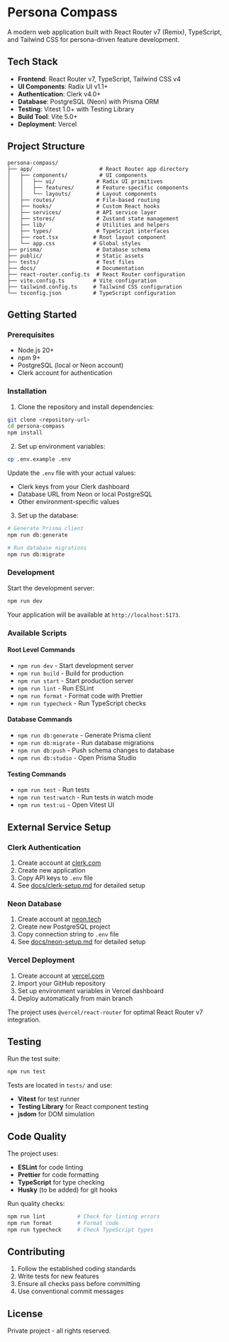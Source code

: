 # Persona Compass

A modern web application built with React Router v7 (Remix), TypeScript, and Tailwind CSS for persona-driven feature development.

## Tech Stack

- **Frontend**: React Router v7, TypeScript, Tailwind CSS v4
- **UI Components**: Radix UI v1.1+ 
- **Authentication**: Clerk v4.0+
- **Database**: PostgreSQL (Neon) with Prisma ORM
- **Testing**: Vitest 1.0+ with Testing Library
- **Build Tool**: Vite 5.0+
- **Deployment**: Vercel

## Project Structure

```
persona-compass/
├── app/                     # React Router app directory
│   ├── components/          # UI components
│   │   ├── ui/             # Radix UI primitives
│   │   ├── features/       # Feature-specific components
│   │   └── layouts/        # Layout components
│   ├── routes/             # File-based routing
│   ├── hooks/              # Custom React hooks
│   ├── services/           # API service layer
│   ├── stores/             # Zustand state management
│   ├── lib/                # Utilities and helpers
│   ├── types/              # TypeScript interfaces
│   ├── root.tsx           # Root layout component
│   └── app.css            # Global styles
├── prisma/                 # Database schema
├── public/                 # Static assets
├── tests/                  # Test files
├── docs/                   # Documentation
├── react-router.config.ts  # React Router configuration
├── vite.config.ts         # Vite configuration
├── tailwind.config.ts     # Tailwind CSS configuration
└── tsconfig.json          # TypeScript configuration
```

## Getting Started

### Prerequisites

- Node.js 20+
- npm 9+
- PostgreSQL (local or Neon account)
- Clerk account for authentication

### Installation

1. Clone the repository and install dependencies:

```bash
git clone <repository-url>
cd persona-compass
npm install
```

2. Set up environment variables:

```bash
cp .env.example .env
```

Update the `.env` file with your actual values:
- Clerk keys from your Clerk dashboard
- Database URL from Neon or local PostgreSQL
- Other environment-specific values

3. Set up the database:

```bash
# Generate Prisma client
npm run db:generate

# Run database migrations
npm run db:migrate
```

### Development

Start the development server:

```bash
npm run dev
```

Your application will be available at `http://localhost:5173`.

### Available Scripts

#### Root Level Commands

- `npm run dev` - Start development server
- `npm run build` - Build for production
- `npm run start` - Start production server
- `npm run lint` - Run ESLint
- `npm run format` - Format code with Prettier
- `npm run typecheck` - Run TypeScript checks

#### Database Commands

- `npm run db:generate` - Generate Prisma client
- `npm run db:migrate` - Run database migrations
- `npm run db:push` - Push schema changes to database
- `npm run db:studio` - Open Prisma Studio

#### Testing Commands

- `npm run test` - Run tests
- `npm run test:watch` - Run tests in watch mode
- `npm run test:ui` - Open Vitest UI

## External Service Setup

### Clerk Authentication

1. Create account at [clerk.com](https://clerk.com)
2. Create new application
3. Copy API keys to `.env` file
4. See [docs/clerk-setup.md](./docs/clerk-setup.md) for detailed setup

### Neon Database

1. Create account at [neon.tech](https://neon.tech)  
2. Create new PostgreSQL project
3. Copy connection string to `.env` file
4. See [docs/neon-setup.md](./docs/neon-setup.md) for detailed setup

### Vercel Deployment

1. Create account at [vercel.com](https://vercel.com)
2. Import your GitHub repository
3. Set up environment variables in Vercel dashboard
4. Deploy automatically from main branch

The project uses `@vercel/react-router` for optimal React Router v7 integration.

## Testing

Run the test suite:

```bash
npm run test
```

Tests are located in `tests/` and use:
- **Vitest** for test runner
- **Testing Library** for React component testing
- **jsdom** for DOM simulation

## Code Quality

The project uses:
- **ESLint** for code linting
- **Prettier** for code formatting
- **TypeScript** for type checking
- **Husky** (to be added) for git hooks

Run quality checks:

```bash
npm run lint          # Check for linting errors
npm run format        # Format code
npm run typecheck     # Check TypeScript types
```

## Contributing

1. Follow the established coding standards
2. Write tests for new features
3. Ensure all checks pass before committing
4. Use conventional commit messages

## License

Private project - all rights reserved.
